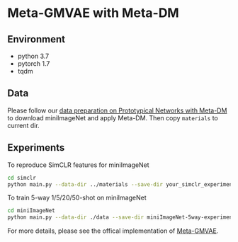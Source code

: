# Meta-GMVAE with Meta-DM


## Environment
* python 3.7
* pytorch 1.7
* tqdm

## Data
Please follow our [data preparation on Prototypical Networks with Meta-DM](https://github.com/VincentHu19/Meta-DM/tree/main/Prototypical%20Networks%20with%20Meta-DM#instructions) to download miniImageNet and apply Meta-DM. Then copy `materials` to current dir. 


## Experiments
To reproduce SimCLR features for miniImageNet 
```bash
cd simclr
python main.py --data-dir ../materials --save-dir your_simclr_experiment --feature-save-dir ../miniImageNet/data
```

To train 5-way 1/5/20/50-shot on miniImageNet
```bash
cd miniImageNet
python main.py --data-dir ./data --save-dir miniImageNet-5way-experiment
```


For more details, please see the offical implementation of [Meta-GMVAE](https://github.com/db-Lee/Meta-GMVAE). 
